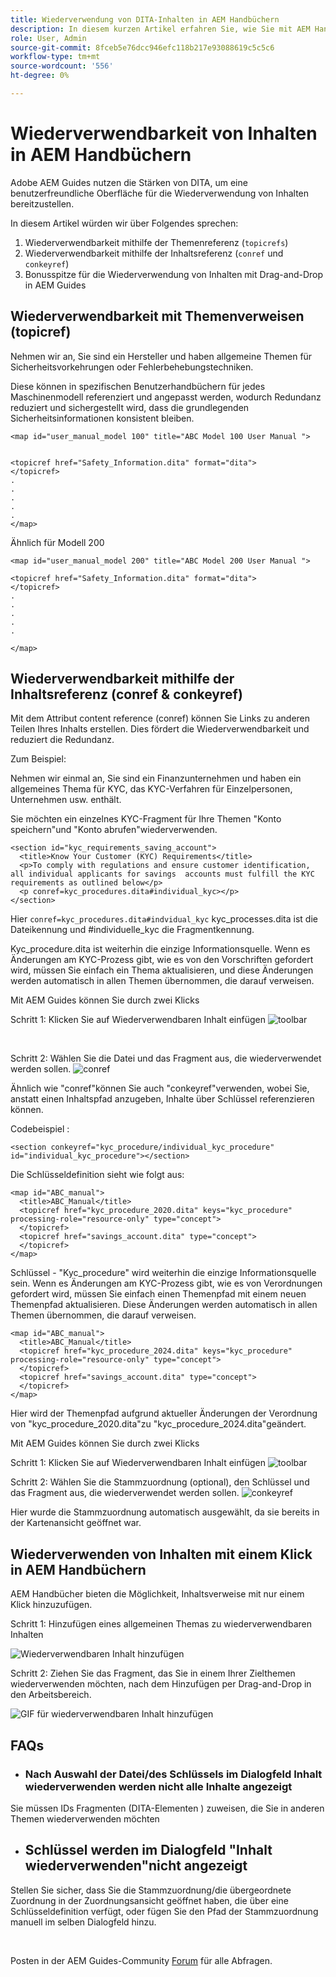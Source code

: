 ```yaml
---
title: Wiederverwendung von DITA-Inhalten in AEM Handbüchern
description: In diesem kurzen Artikel erfahren Sie, wie Sie mit AEM Handbüchern und DITA Zeit und Mühe sparen, wenn Sie die Wiederverwendbarkeit von Inhalten verwenden
role: User, Admin
source-git-commit: 8fceb5e76dcc946efc118b217e93088619c5c5c6
workflow-type: tm+mt
source-wordcount: '556'
ht-degree: 0%

---
```


# Wiederverwendbarkeit von Inhalten in AEM Handbüchern

Adobe AEM Guides nutzen die Stärken von DITA, um eine benutzerfreundliche Oberfläche für die Wiederverwendung von Inhalten bereitzustellen.

In diesem Artikel würden wir über Folgendes sprechen:

1. Wiederverwendbarkeit mithilfe der Themenreferenz (`topicrefs`)
2. Wiederverwendbarkeit mithilfe der Inhaltsreferenz (`conref` und `conkeyref`)
3. Bonusspitze für die Wiederverwendung von Inhalten mit Drag-and-Drop in AEM Guides

## Wiederverwendbarkeit mit Themenverweisen (topicref)



Nehmen wir an, Sie sind ein Hersteller und haben allgemeine Themen für Sicherheitsvorkehrungen oder Fehlerbehebungstechniken.

Diese können in spezifischen Benutzerhandbüchern für jedes Maschinenmodell referenziert und angepasst werden, wodurch Redundanz reduziert und sichergestellt wird, dass die grundlegenden Sicherheitsinformationen konsistent bleiben.

```
<map id="user_manual_model 100" title="ABC Model 100 User Manual ">


<topicref href="Safety_Information.dita" format="dita">
</topicref>
.
.
.
.
.
</map>
```


Ähnlich für Modell 200

```
<map id="user_manual_model 200" title="ABC Model 200 User Manual ">

<topicref href="Safety_Information.dita" format="dita">
</topicref>
.
.
.
.
.
  
</map>
```

## Wiederverwendbarkeit mithilfe der Inhaltsreferenz (conref &amp; conkeyref)

Mit dem Attribut content reference (conref) können Sie Links zu anderen Teilen Ihres Inhalts erstellen. Dies fördert die Wiederverwendbarkeit und reduziert die Redundanz.

Zum Beispiel:

Nehmen wir einmal an, Sie sind ein Finanzunternehmen und haben ein allgemeines Thema für KYC, das KYC-Verfahren für Einzelpersonen, Unternehmen usw. enthält.

Sie möchten ein einzelnes KYC-Fragment für Ihre Themen &quot;Konto speichern&quot;und &quot;Konto abrufen&quot;wiederverwenden.

```
<section id="kyc_requirements_saving_account">
  <title>Know Your Customer (KYC) Requirements</title>
  <p>To comply with regulations and ensure customer identification, all individual applicants for savings  accounts must fulfill the KYC requirements as outlined below</p>
  <p conref=kyc_procedures.dita#individual_kyc></p>
</section>
```

Hier `conref=kyc_procedures.dita#indvidual_kyc` kyc_processes.dita ist die Dateikennung und #individuelle_kyc die Fragmentkennung.

Kyc_procedure.dita ist weiterhin die einzige Informationsquelle. Wenn es Änderungen am KYC-Prozess gibt, wie es von den Vorschriften gefordert wird, müssen Sie einfach ein Thema aktualisieren, und diese Änderungen werden automatisch in allen Themen übernommen, die darauf verweisen.

Mit AEM Guides können Sie durch zwei Klicks

Schritt 1: Klicken Sie auf Wiederverwendbaren Inhalt einfügen
![toolbar](../../assets/publishing/content-reusability_image1.png)

<br>

Schritt 2: Wählen Sie die Datei und das Fragment aus, die wiederverwendet werden sollen.
![conref](../../assets/publishing/content-reusability_image2.png)

Ähnlich wie &quot;conref&quot;können Sie auch &quot;conkeyref&quot;verwenden, wobei Sie, anstatt einen Inhaltspfad anzugeben, Inhalte über Schlüssel referenzieren können.

Codebeispiel :

```
<section conkeyref="kyc_procedure/individual_kyc_procedure" id="individual_kyc_procedure"></section>
```

Die Schlüsseldefinition sieht wie folgt aus:

```
<map id="ABC_manual">
  <title>ABC_Manual</title>
  <topicref href="kyc_procedure_2020.dita" keys="kyc_procedure" processing-role="resource-only" type="concept">
  </topicref>
  <topicref href="savings_account.dita" type="concept">
  </topicref>
</map>
```

Schlüssel - &quot;Kyc_procedure&quot; wird weiterhin die einzige Informationsquelle sein. Wenn es Änderungen am KYC-Prozess gibt, wie es von Verordnungen gefordert wird, müssen Sie einfach einen Themenpfad mit einem neuen Themenpfad aktualisieren. Diese Änderungen werden automatisch in allen Themen übernommen, die darauf verweisen.

```
<map id="ABC_manual">
  <title>ABC_Manual</title>
  <topicref href="kyc_procedure_2024.dita" keys="kyc_procedure" processing-role="resource-only" type="concept">
  </topicref>
  <topicref href="savings_account.dita" type="concept">
  </topicref>
</map>
```

Hier wird der Themenpfad aufgrund aktueller Änderungen der Verordnung von &quot;kyc_procedure_2020.dita&quot;zu &quot;kyc_procedure_2024.dita&quot;geändert.

Mit AEM Guides können Sie durch zwei Klicks

Schritt 1: Klicken Sie auf Wiederverwendbaren Inhalt einfügen
![toolbar](../../assets/publishing/content-reusability_image1.png)

Schritt 2: Wählen Sie die Stammzuordnung (optional), den Schlüssel und das Fragment aus, die wiederverwendet werden sollen.
![conkeyref](../../assets/publishing/content-reusability_image3.png)

Hier wurde die Stammzuordnung automatisch ausgewählt, da sie bereits in der Kartenansicht geöffnet war.


## Wiederverwenden von Inhalten mit einem Klick in AEM Handbüchern

AEM Handbücher bieten die Möglichkeit, Inhaltsverweise mit nur einem Klick hinzuzufügen.

Schritt 1: Hinzufügen eines allgemeinen Themas zu wiederverwendbaren Inhalten

![Wiederverwendbaren Inhalt hinzufügen](../../assets/publishing/content-reusability_image4.png)

Schritt 2: Ziehen Sie das Fragment, das Sie in einem Ihrer Zielthemen wiederverwenden möchten, nach dem Hinzufügen per Drag-and-Drop in den Arbeitsbereich.

![GIF für wiederverwendbaren Inhalt hinzufügen](../../assets/publishing/content-reusability_image5.gif)



## FAQs

- ### Nach Auswahl der Datei/des Schlüssels im Dialogfeld Inhalt wiederverwenden werden nicht alle Inhalte angezeigt

Sie müssen IDs Fragmenten (DITA-Elementen ) zuweisen, die Sie in anderen Themen wiederverwenden möchten

- ## Schlüssel werden im Dialogfeld &quot;Inhalt wiederverwenden&quot;nicht angezeigt

Stellen Sie sicher, dass Sie die Stammzuordnung/die übergeordnete Zuordnung in der Zuordnungsansicht geöffnet haben, die über eine Schlüsseldefinition verfügt, oder fügen Sie den Pfad der Stammzuordnung manuell im selben Dialogfeld hinzu.


<br>


Posten in der AEM Guides-Community [Forum](https://experienceleaguecommunities.adobe.com/t5/experience-manager-guides/ct-p/aem-xml-documentation) für alle Abfragen.

